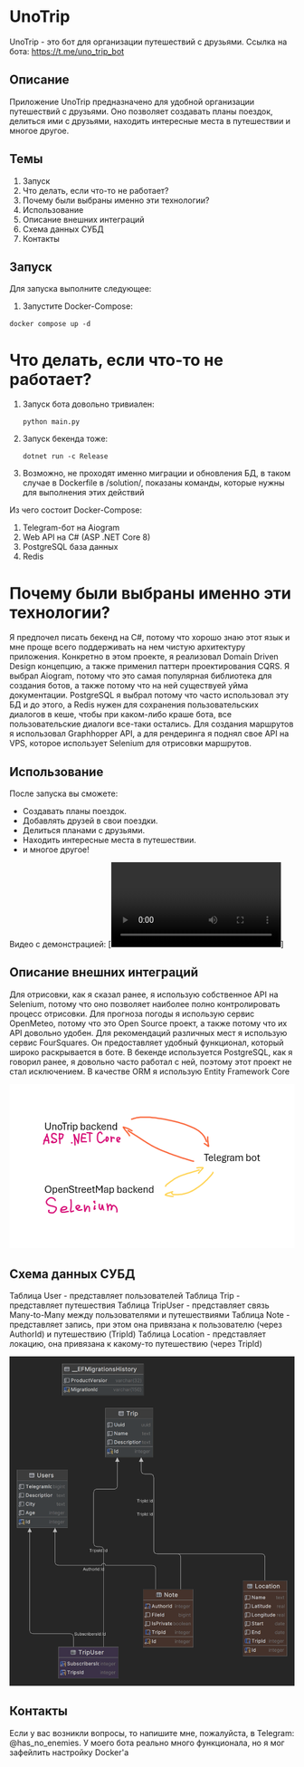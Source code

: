 # UnoTrip

UnoTrip - это бот для организации путешествий с друзьями.
Ссылка на бота: https://t.me/uno_trip_bot

## Описание

Приложение UnoTrip предназначено для удобной организации путешествий с друзьями. Оно позволяет создавать планы поездок, делиться ими с друзьями, находить интересные места в путешествии и многое другое.

## Темы

1. Запуск
2. Что делать, если что-то не работает?
3. Почему были выбраны именно эти технологии?
4. Использование
5. Описание внешних интеграций
6. Схема данных СУБД
7. Контакты



## Запуск

Для запуска выполните следующее:

1. Запустите Docker-Compose:
```
docker compose up -d
```

# Что делать, если что-то не работает?
1. Запуск бота довольно тривиален:
   ```
   python main.py
   ```
3. Запуск бекенда тоже:
   ```
   dotnet run -c Release
   ```
4. Возможно, не проходят именно миграции и обновления БД, в таком случае в Dockerfile в /solution/, показаны команды, которые нужны для выполнения этих действий

Из чего состоит Docker-Compose:
1. Telegram-бот на Aiogram
2. Web API на C# (ASP .NET Core 8)
3. PostgreSQL база данных
4. Redis

# Почему были выбраны именно эти технологии?
Я предпочел писать бекенд на C#, потому что хорошо знаю этот язык и мне проще всего поддерживать на нем чистую архитектуру приложения. Конкретно в этом проекте, я реализовал Domain Driven Design концепцию, а также применил паттерн проектирования CQRS. Я выбрал Aiogram, потому что это самая популярная библиотека для создания ботов, а также потому что на ней существуей уйма документации. PostgreSQL я выбрал потому что часто использовал эту БД и до этого, а Redis нужен для сохранения пользовательских диалогов в кеше, чтобы при каком-либо краше бота, все пользовательские диалоги все-таки остались. Для создания маршрутов я использовал Graphhopper API, а для рендеринга я поднял свое API на VPS, которое использует Selenium для отрисовки маршрутов.

## Использование

После запуска вы сможете:

- Создавать планы поездок.
- Добавлять друзей в свои поездки.
- Делиться планами с друзьями.
- Находить интересные места в путешествии.
- и многое другое!

Видео с демонстрацией: [![Демка бота](https://github.com/Central-University-IT-prod/backend-fpetrov/raw/main/demo.mp4)]

## Описание внешних интеграций
Для отрисовки, как я сказал ранее, я использую собственное API на Selenium, потому что оно позволяет наиболее полно контролировать процесс отрисовки. Для прогноза погоды я использую сервис OpenMeteo, потому что это Open Source проект, а также потому что их API довольно удобен. Для рекомендаций различных мест я использую сервис FourSquares. Он предоставляет удобный функционал, который широко раскрывается в боте. В бекенде используется PostgreSQL, как я говорил ранее, я довольно часто работал с ней, поэтому этот проект не стал исключением. В качестве ORM я использую Entity Framework Core

![Схема данных](Scheme.png)

## Схема данных СУБД
Таблица User - представляет пользователей
Таблица Trip - представляет путешествия
Таблица TripUser - представляет связь Many-to-Many между пользователями и путешествиями
Таблица Note - представляет запись, при этом она привязана к пользователю (через AuthorId) и путешествию (TripId)
Таблица Location - представляет локацию, она привязана к какому-то путешествию (через TripId)

![Схема данных](DatabaseScheme.png)

## Контакты

Если у вас возникли вопросы, то напишите мне, пожалуйста, в Telegram: @has_no_enemies. У моего бота реально много функционала, но я мог зафейлить настройку Docker'а
 
